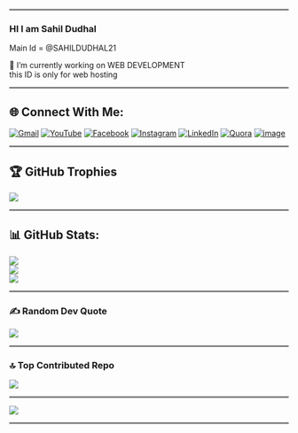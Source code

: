 <hr style="height:3px;border-width:0;color:white;background-color:gray">

### HI I am Sahil Dudhal 

Main Id = @SAHILDUDHAL21

🔭 I’m currently working on WEB DEVELOPMENT <br>
  this ID is only for web hosting 
  

<hr style="height:3px;border-width:0;color:white;background-color:gray">

## 🌐 Connect With Me:
[![Gmail](https://img.shields.io/badge/-Gmail-c14438?logo=Gmail&logoColor=white)](mailto:sahildudhal1364@gmail.com)
[![YouTube](https://img.shields.io/badge/YouTube-%23FF0000.svg?logo=YouTube&logoColor=white)](https://youtube.com/@SahilDudhal-zw1ls?si=VElusezMkc-7qL_m)
[![Facebook](https://img.shields.io/badge/Facebook-%231877F2.svg?logo=Facebook&logoColor=white)](https://facebook.com/profile.php?id=100093981682490) [![Instagram](https://img.shields.io/badge/Instagram-%23E4405F.svg?logo=Instagram&logoColor=white)](https://www.instagram.com/sahil_dudhal_1311?igshid=OGQ5ZDc2ODk2ZA==) [![LinkedIn](https://img.shields.io/badge/LinkedIn-%230077B5.svg?logo=linkedin&logoColor=white)](https://linkedin.com/in/sahil-dudhal-1b11b925a) [![Quora](https://img.shields.io/badge/Quora-%23B92B27.svg?logo=Quora&logoColor=white)](https://quora.com/profile/Sahil-Dudhal?ch=10&oid=2154182190&share=6cf86f0a&srid=hjD9gj&target_type=user)
[![image](https://img.shields.io/badge/Telegram-2CA5E0?logo=telegram&logoColor=white)](http://t.me/Sahil_Dudhal) 
<hr style="height:3px;border-width:0;color:white;background-color:gray">


## 🏆 GitHub Trophies
![](https://github-profile-trophy.vercel.app/?username=SahilDProjects&theme=radical&no-frame=false&no-bg=false&margin-w=4)
<hr style="height:3px;border-width:0;color:white;background-color:gray">

## 📊 GitHub Stats:
![](https://github-readme-stats.vercel.app/api?username=SahilDProjects&theme=blue-green&hide_border=false&include_all_commits=false&count_private=true)<br/>
![](https://github-readme-streak-stats.herokuapp.com/?user=SahilDProjects&theme=blue-green&hide_border=false)<br/>
![](https://github-readme-stats.vercel.app/api/top-langs/?username=SahilDProjects&theme=blue-green&hide_border=false&include_all_commits=false&count_private=true&layout=compact)

<hr style="height:3px;border-width:0;color:white;background-color:gray">

### ✍️ Random Dev Quote
![](https://quotes-github-readme.vercel.app/api?type=horizontal&theme=merko)

<hr style="height:3px;border-width:0;color:white;background-color:gray">

### 🔝 Top Contributed Repo
![](https://github-contributor-stats.vercel.app/api?username=SahilDProjects&limit=5&theme=blue-green&combine_all_yearly_contributions=true)

<hr style="height:3px;border-width:0;color:white;background-color:gray">

[![](https://visitcount.itsvg.in/api?id=SahilDProjects&icon=0&color=0)](https://visitcount.itsvg.in)

<hr style="height:3px;border-width:0;color:white;background-color:gray">

